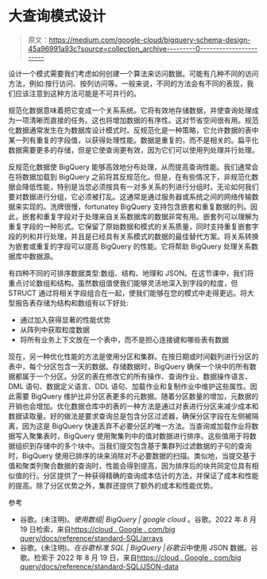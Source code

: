 # 大查询模式设计

> 原文：<https://medium.com/google-cloud/bigquery-schema-design-45a96991a93c?source=collection_archive---------0----------------------->

设计一个模式需要我们考虑如何创建一个算法来访问数据。可能有几种不同的访问方法，例如:按行访问、按列访问等。一般来说，不同的方法会有不同的表现，我们应该注意到这种方法可能是不可并行的。

规范化数据意味着把它变成一个关系系统。它将有效地存储数据，并使查询处理成为一项清晰而直接的任务。这也将增加数据的有序性。这对节省空间很有用。规范化数据通常发生在为数据库设计模式时。反规范化是一种策略，它允许数据的表中某一列有重复的字段值，以获得处理性能。数据是重复的，而不是相关的。扁平化数据需要更多的存储，但是它使查询更有效，因为它们可以使用列处理并行处理。

反规范化数据使 BigQuery 能够高效地分布处理，从而提高查询性能。我们通常会在将数据加载到 BigQuery 之前将其反规范化。但是，在有些情况下，非规范化数据会降低性能，特别是当您必须按具有一对多关系的列进行分组时。无论如何我们要对数据进行分组，它必须被打乱。这通常是通过服务器或系统之间的网络传输数据来实现的。洗牌很慢，fortunatey BigQuery 支持包含嵌套和重复数据的列。因此，嵌套和重复字段对于处理来自关系数据库的数据非常有用。嵌套列可以理解为重复字段的一种形式。它保留了原始数据和模式的关系质量，同时支持重复嵌套字段的列和并行处理，并且是已经具有关系模式的数据的最佳替代方案。将关系转换为嵌套或重复的字段可以提高 BigQuery 的性能。它将帮助 BigQuery 处理关系数据库中数据源。

有四种不同的可排序数据类型:数组、结构、地理和 JSON。在这节课中，我们将重点讨论数组和结构。虽然数组值使我们能够灵活地深入到字段的粒度，但 STRUCT 通过将相关字段组合在一起，使我们能够在您的模式中走得更远。将大型报告表存储为结构和数组有以下好处:

*   通过加入获得显著的性能优势
*   从阵列中获取粒度数据
*   将所有业务上下文放在一个表中，而不是担心连接键和哪些表有数据

现在，另一种优化性能的方法是使用分区和集群。在按日期或时间戳列进行分区的表中，每个分区包含一天的数据。存储数据时，BigQuery 确保一个块中的所有数据都属于一个分区。分区的表在修改它的所有操作、查询作业、数据操作语言、DML 语句、数据定义语言、DDL 语句、加载作业和复制作业中维护这些属性。因此需要 BigQuery 维护比非分区表更多的元数据。随着分区数量的增加，元数据的开销也会增加。优化数据仓库中的表的一种方法是通过对表进行分区来减少成本和数据读取量。好的做法是要求查询总是包含分区过滤器，确保分区字段在左侧被隔离，因为这是 BigQuery 快速丢弃不必要分区的唯一方法。当查询或加载作业将数据写入聚集表时，BigQuery 使用聚集列中的值对数据进行排序。这些值用于将数据组织到存储中的多个块中。当我们提交包含基于集群列过滤数据的子句的查询时，BigQuery 使用已排序的块来消除对不必要数据的扫描。类似地，当提交基于值和聚类列聚合数据的查询时，性能会得到提高，因为排序后的块共同定位具有相似值的行。分区提供了一种获得精确的查询成本估计的方法，并保证了成本和性能的提高。除了分区优势之外，集群还提供了额外的成本和性能优势。

参考

*   谷歌。(未注明)。*使用数组| BigQuery | google cloud* 。谷歌。2022 年 8 月 19 日检索，来自[https://cloud . Google . com/big query/docs/reference/standard-SQL/arrays](https://cloud.google.com/bigquery/docs/reference/standard-sql/arrays)
*   谷歌。(未注明)。*在谷歌标准 SQL | BigQuery |谷歌云*中使用 JSON 数据。谷歌。检索于 2022 年 8 月 19 日，来自[https://cloud . Google . com/big query/docs/reference/standard-SQL/JSON-data](https://cloud.google.com/bigquery/docs/reference/standard-sql/json-data)